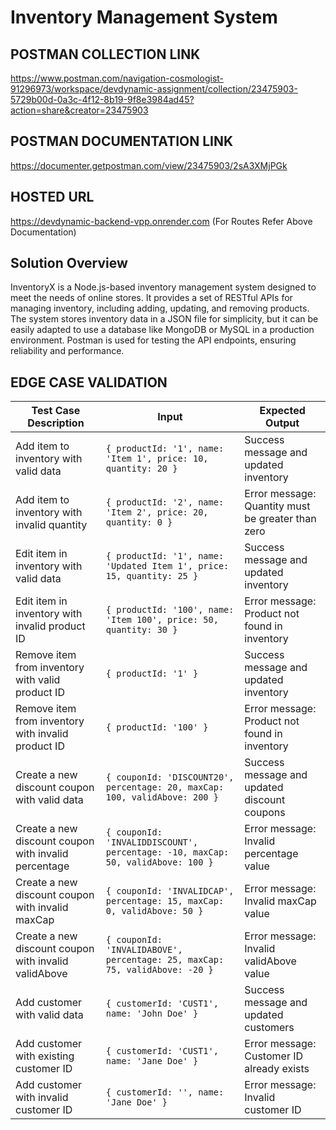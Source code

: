 # Inventory Management System 

## POSTMAN COLLECTION LINK
https://www.postman.com/navigation-cosmologist-91296973/workspace/devdynamic-assignment/collection/23475903-5729b00d-0a3c-4f12-8b19-9f8e3984ad45?action=share&creator=23475903
## POSTMAN DOCUMENTATION LINK
https://documenter.getpostman.com/view/23475903/2sA3XMjPGk
## HOSTED URL
https://devdynamic-backend-vpp.onrender.com  (For Routes Refer Above Documentation)

## Solution Overview
InventoryX is a Node.js-based inventory management system designed to meet the needs of online stores. It provides a set of RESTful APIs for managing inventory, including adding, updating, and removing products. The system stores inventory data in a JSON file for simplicity, but it can be easily adapted to use a database like MongoDB or MySQL in a production environment. Postman is used for testing the API endpoints, ensuring reliability and performance.



## EDGE CASE VALIDATION

| Test Case Description                                     | Input                                                                                                 | Expected Output                                      |
|-----------------------------------------------------------|-------------------------------------------------------------------------------------------------------|------------------------------------------------------|
| Add item to inventory with valid data                     | `{ productId: '1', name: 'Item 1', price: 10, quantity: 20 }`                                         | Success message and updated inventory                 |
| Add item to inventory with invalid quantity               | `{ productId: '2', name: 'Item 2', price: 20, quantity: 0 }`                                           | Error message: Quantity must be greater than zero     |
| Edit item in inventory with valid data                    | `{ productId: '1', name: 'Updated Item 1', price: 15, quantity: 25 }`                                  | Success message and updated inventory                 |
| Edit item in inventory with invalid product ID            | `{ productId: '100', name: 'Item 100', price: 50, quantity: 30 }`                                       | Error message: Product not found in inventory         |
| Remove item from inventory with valid product ID          | `{ productId: '1' }`                                                                                  | Success message and updated inventory                 |
| Remove item from inventory with invalid product ID        | `{ productId: '100' }`                                                                                | Error message: Product not found in inventory         |
| Create a new discount coupon with valid data              | `{ couponId: 'DISCOUNT20', percentage: 20, maxCap: 100, validAbove: 200 }`                              | Success message and updated discount coupons         |
| Create a new discount coupon with invalid percentage      | `{ couponId: 'INVALIDDISCOUNT', percentage: -10, maxCap: 50, validAbove: 100 }`                          | Error message: Invalid percentage value               |
| Create a new discount coupon with invalid maxCap          | `{ couponId: 'INVALIDCAP', percentage: 15, maxCap: 0, validAbove: 50 }`                                 | Error message: Invalid maxCap value                   |
| Create a new discount coupon with invalid validAbove      | `{ couponId: 'INVALIDABOVE', percentage: 25, maxCap: 75, validAbove: -20 }`                              | Error message: Invalid validAbove value               |
| Add customer with valid data                              | `{ customerId: 'CUST1', name: 'John Doe' }`                                                            | Success message and updated customers                 |
| Add customer with existing customer ID                     | `{ customerId: 'CUST1', name: 'Jane Doe' }`                                                            | Error message: Customer ID already exists             |
| Add customer with invalid customer ID                     | `{ customerId: '', name: 'Jane Doe' }`                                                                 | Error message: Invalid customer ID                    |
